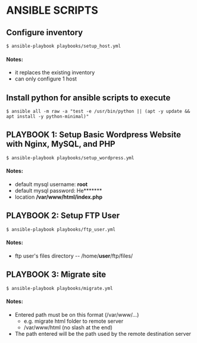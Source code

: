 # ANSIBLE SCRIPTS

## Configure inventory
 `$ ansible-playbook playbooks/setup_host.yml`

#### Notes:
 - it replaces the existing inventory
 - can only configure 1 host

## Install python for ansible scripts to execute
 `$ ansible all -m raw -a "test -e /usr/bin/python || (apt -y update && apt install -y python-minimal)"`

## PLAYBOOK 1: Setup Basic Wordpress Website with Nginx, MySQL, and PHP 
 `$ ansible-playbook playbooks/setup_wordpress.yml`

#### Notes:
 - default mysql username: **root**
 - default mysql password: He\*\*\*\*\*\*\*
 - location **/var/www/html/index.php**


## PLAYBOOK 2: Setup FTP User
 `$ ansible-playbook playbooks/ftp_user.yml`

#### Notes:
 - ftp user's files directory -- /home/**user**/ftp/files/

## PLAYBOOK 3: Migrate site
 `$ ansible-playbook playbooks/migrate.yml`

#### Notes:
 - Entered path must be on this format (/var/www/...)
    - e.g. migrate html folder to remote server
    - /var/www/html (no slash at the end)
 - The path entered will be the path used by the remote destination server
